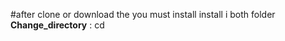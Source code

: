 #after clone or  download the  you must install install i both  folder 
**Change_directory** : cd <your directory name>